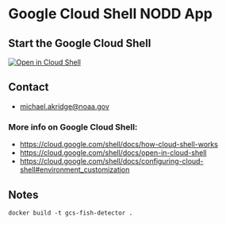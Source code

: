 # Google Cloud Shell NODD App

## Start the Google Cloud Shell 
[![Open in Cloud Shell](https://gstatic.com/cloudssh/images/open-btn.svg)](https://shell.cloud.google.com/cloudshell/editor?cloudshell_git_repo=https%3A%2F%2Fgithub.com%2FMichaelAkridge-NOAA%2FFish-or-No-Fish-Detector&cloudshell_git_branch=MOUSS_2016&cloudshell_print=cloud-shell-readme.txt&cloudshell_workspace=google-cloud-shell&cloudshell_tutorial=TUTORIAL.md)


## Contact
- michael.akridge@noaa.gov

### More info on Google Cloud Shell:
- https://cloud.google.com/shell/docs/how-cloud-shell-works
- https://cloud.google.com/shell/docs/open-in-cloud-shell
- https://cloud.google.com/shell/docs/configuring-cloud-shell#environment_customization

## Notes
```
docker build -t gcs-fish-detector .
```
